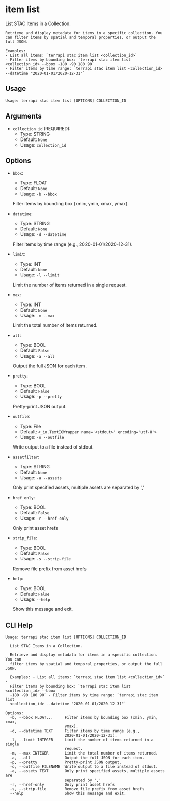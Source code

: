 
# item list

List STAC Items in a Collection.

    Retrieve and display metadata for items in a specific collection. You can filter items by spatial and temporal properties, or output the full JSON.

    Examples:
    - List all items: `terrapi stac item list <collection_id>`
    - Filter items by bounding box: `terrapi stac item list <collection_id> --bbox -180 -90 180 90`
    - Filter items by time range: `terrapi stac item list <collection_id> --datetime "2020-01-01/2020-12-31"`
    

## Usage

```
Usage: terrapi stac item list [OPTIONS] COLLECTION_ID
```

## Arguments

* `collection_id` (REQUIRED):
    * Type: STRING
    * Default: `None`
    * Usage: `collection_id`


## Options

* `bbox`:
    * Type: FLOAT
    * Default: `None`
    * Usage: `-b
--bbox`

    Filter items by bounding box (xmin, ymin, xmax, ymax).



* `datetime`:
    * Type: STRING
    * Default: `None`
    * Usage: `-d
--datetime`

    Filter items by time range (e.g., 2020-01-01/2020-12-31).



* `limit`:
    * Type: INT
    * Default: `None`
    * Usage: `-l
--limit`

    Limit the number of items returned in a single request.



* `max`:
    * Type: INT
    * Default: `None`
    * Usage: `-m
--max`

    Limit the total number of items returned.



* `all`:
    * Type: BOOL
    * Default: `False`
    * Usage: `-a
--all`

    Output the full JSON for each item.



* `pretty`:
    * Type: BOOL
    * Default: `False`
    * Usage: `-p
--pretty`

    Pretty-print JSON output.



* `outfile`:
    * Type: File
    * Default: `<_io.TextIOWrapper name='<stdout>' encoding='utf-8'>`
    * Usage: `-o
--outfile`

    Write output to a file instead of stdout.



* `assetfilter`:
    * Type: STRING
    * Default: `None`
    * Usage: `-a
--assets`

    Only print specified assets, multiple assets are separated by ',' 



* `href_only`:
    * Type: BOOL
    * Default: `False`
    * Usage: `-r
--href-only`

    Only print asset hrefs



* `strip_file`:
    * Type: BOOL
    * Default: `False`
    * Usage: `-s
--strip-file`

    Remove file prefix from asset hrefs



* `help`:
    * Type: BOOL
    * Default: `False`
    * Usage: `--help`

    Show this message and exit.



## CLI Help

```
Usage: terrapi stac item list [OPTIONS] COLLECTION_ID

  List STAC Items in a Collection.

  Retrieve and display metadata for items in a specific collection. You can
  filter items by spatial and temporal properties, or output the full JSON.

  Examples: - List all items: `terrapi stac item list <collection_id>` -
  Filter items by bounding box: `terrapi stac item list <collection_id> --bbox
  -180 -90 180 90` - Filter items by time range: `terrapi stac item list
  <collection_id> --datetime "2020-01-01/2020-12-31"`

Options:
  -b, --bbox FLOAT...     Filter items by bounding box (xmin, ymin, xmax,
                          ymax).
  -d, --datetime TEXT     Filter items by time range (e.g.,
                          2020-01-01/2020-12-31).
  -l, --limit INTEGER     Limit the number of items returned in a single
                          request.
  -m, --max INTEGER       Limit the total number of items returned.
  -a, --all               Output the full JSON for each item.
  -p, --pretty            Pretty-print JSON output.
  -o, --outfile FILENAME  Write output to a file instead of stdout.
  -a, --assets TEXT       Only print specified assets, multiple assets are
                          separated by ','
  -r, --href-only         Only print asset hrefs
  -s, --strip-file        Remove file prefix from asset hrefs
  --help                  Show this message and exit.
```

